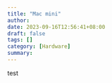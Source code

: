 ```yaml
---
title: "Mac mini"
author:
date: 2023-09-16T12:56:41+08:00
draft: false
tags: []
category: [Hardware]
summary: 
---
```


test